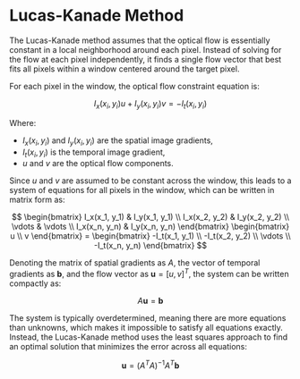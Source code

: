 # Lucas-Kanade Method

The Lucas-Kanade method assumes that the optical flow is essentially constant in a local neighborhood around each pixel. Instead of solving for the flow at each pixel independently, it finds a single flow vector that best fits all pixels within a window centered around the target pixel.

For each pixel in the window, the optical flow constraint equation is:

$$
I_x(x_i, y_i) u + I_y(x_i, y_i) v = -I_t(x_i, y_i)
$$

Where:

- $I_x(x_i, y_i)$ and $I_y(x_i, y_i)$ are the spatial image gradients,
- $I_t(x_i, y_i)$ is the temporal image gradient,
- $u$ and $v$ are the optical flow components.

Since $u$ and $v$ are assumed to be constant across the window, this leads to a system of equations for all pixels in the window, which can be written in matrix form as:

$$
\begin{bmatrix}
I_x(x_1, y_1) & I_y(x_1, y_1) \\
I_x(x_2, y_2) & I_y(x_2, y_2) \\
\vdots & \vdots \\
I_x(x_n, y_n) & I_y(x_n, y_n)
\end{bmatrix}
\begin{bmatrix}
u \\
v
\end{bmatrix} =
\begin{bmatrix}
-I_t(x_1, y_1) \\
-I_t(x_2, y_2) \\
\vdots \\
-I_t(x_n, y_n)
\end{bmatrix}
$$

Denoting the matrix of spatial gradients as $A$, the vector of temporal gradients as $\mathbf{b}$, and the flow vector as $\mathbf{u} = [u, v]^T$, the system can be written compactly as:

$$
A \mathbf{u} = \mathbf{b}
$$

The system is typically overdetermined, meaning there are more equations than unknowns, which makes it impossible to satisfy all equations exactly. Instead, the Lucas-Kanade method uses the least squares approach to find an optimal solution that minimizes the error across all equations:

$$
\mathbf{u} = (A^T A)^{-1} A^T \mathbf{b}
$$
